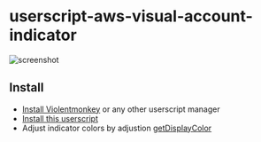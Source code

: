 # userscript-aws-visual-account-indicator

![screenshot](aws-console-screenshot.png)

## Install
* [Install Violentmonkey](https://violentmonkey.github.io/get-it/) or any other userscript manager
* [Install this userscript](/aws-visual-account-indicator.user.js?raw=1)
* Adjust indicator colors by adjustion [getDisplayColor](aws-visual-account-indicator.user.js#L23)
